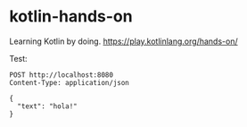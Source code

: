 # kotlin-hands-on

Learning Kotlin by doing. https://play.kotlinlang.org/hands-on/

Test:
```
POST http://localhost:8080
Content-Type: application/json

{
  "text": "hola!"
}
```